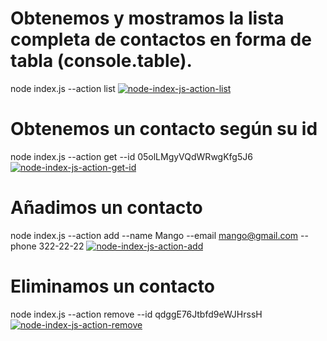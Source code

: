 # Obtenemos y mostramos la lista completa de contactos en forma de tabla (console.table).
node index.js --action list
<a href="https://ibb.co/pPmvCxr"><img src="https://i.ibb.co/DbqD3tg/node-index-js-action-list.jpg" alt="node-index-js-action-list" border="0"></a>

# Obtenemos un contacto según su id
node index.js --action get --id 05olLMgyVQdWRwgKfg5J6
<a href="https://ibb.co/2WFvPvg"><img src="https://i.ibb.co/mbR9t96/node-index-js-action-get-id.jpg" alt="node-index-js-action-get-id" border="0"></a>

# Añadimos un contacto
node index.js --action add --name Mango --email mango@gmail.com --phone 322-22-22
<a href="https://ibb.co/FX2NR23"><img src="https://i.ibb.co/Nr5Qc5C/node-index-js-action-add.jpg" alt="node-index-js-action-add" border="0"></a>

# Eliminamos un contacto
node index.js --action remove --id qdggE76Jtbfd9eWJHrssH
<a href="https://ibb.co/MVw0XGP"><img src="https://i.ibb.co/jM0XpW3/node-index-js-action-remove.jpg" alt="node-index-js-action-remove" border="0"></a>